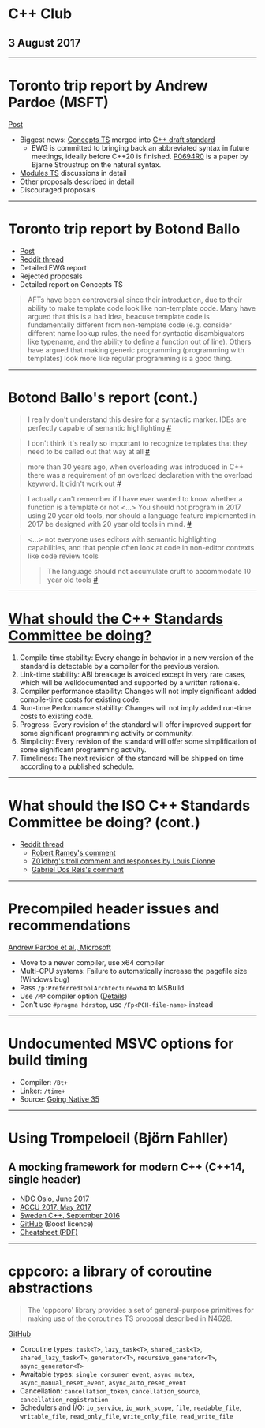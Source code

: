 <!-- page_number: true -->
<!-- $size: 16:9 -->

# C++ Club

## 3 August 2017

---

# Toronto trip report by Andrew Pardoe (MSFT)

[Post](https://blogs.msdn.microsoft.com/vcblog/2017/07/28/trip-report-evolution-working-group-at-the-summer-iso-c-standards-meeting-toronto/)

* Biggest news: [Concepts TS](https://wg21.link/p0734) merged into [C++ draft standard](https://wg21.link/n4659)
    * EWG is committed to bringing back an abbreviated syntax in future meetings, ideally before C++20 is finished. [P0694R0](https://wg21.link/P0694) is a paper by Bjarne Stroustrup on the natural syntax.
* [Modules TS](https://wg21.link/n4610) discussions in detail
* Other proposals described in detail
* Discouraged proposals

---

# Toronto trip report by Botond Ballo

* [Post](https://botondballo.wordpress.com/2017/08/02/trip-report-c-standards-meeting-in-toronto-july-2017/)
* [Reddit thread](https://www.reddit.com/r/cpp/comments/6r54xc/trip_report_c_standards_meeting_in_toronto_july/)
* Detailed EWG report
* Rejected proposals
* Detailed report on Concepts TS

> AFTs have been controversial since their introduction, due to their ability to make template code look like non-template code. Many have argued that this is a bad idea, beacuse template code is fundamentally different from non-template code (e.g. consider different name lookup rules, the need for syntactic disambiguators like typename, and the ability to define a function out of line). Others have argued that making generic programming (programming with templates) look more like regular programming is a good thing.

---

# Botond Ballo's report (cont.)

> I really don't understand this desire for a syntactic marker. IDEs are perfectly capable of semantic highlighting [#](https://www.reddit.com/r/cpp/comments/6r54xc/trip_report_c_standards_meeting_in_toronto_july/dl2r838/)

> I don't think it's really so important to recognize templates that they need to be called out that way at all [#](https://www.reddit.com/r/cpp/comments/6r54xc/trip_report_c_standards_meeting_in_toronto_july/dl3ntiu/)

> more than 30 years ago, when overloading was introduced in C++ there was a requirement of an overload declaration with the overload keyword. It didn't work out [#](https://www.reddit.com/r/cpp/comments/6r54xc/trip_report_c_standards_meeting_in_toronto_july/dl3ntiu/)

> I actually can't remember if I have ever wanted to know whether a function is a template or not <...> You should not program in 2017 using 20 year old tools, nor should a language feature implemented in 2017 be designed with 20 year old tools in mind. [#](https://www.reddit.com/r/cpp/comments/6r54xc/trip_report_c_standards_meeting_in_toronto_july/dl3hzmm/)

> <...> not everyone uses editors with semantic highlighting capabilities, and that people often look at code in non-editor contexts like code review tools
>> The language should not accumulate cruft to accommodate 10 year old tools [#](https://www.reddit.com/r/cpp/comments/6r54xc/trip_report_c_standards_meeting_in_toronto_july/dl3hfo1/)

---

# [What should the C++ Standards Committee be doing?](https://isocpp.org/blog/2017/07/what-should-the-iso-cpp-standards-committee-be-doing)

1. Compile-time stability: Every change in behavior in a new version of the standard is detectable by a compiler for the previous version.
2. Link-time stability: ABI breakage is avoided except in very rare cases, which will be welldocumented and supported by a written rationale.
3. Compiler performance stability: Changes will not imply significant added compile-time costs for existing code.
4. Run-time Performance stability: Changes will not imply added run-time costs to existing code.
5. Progress: Every revision of the standard will offer improved support for some significant programming activity or community.
6. Simplicity: Every revision of the standard will offer some simplification of some significant programming activity.
7. Timeliness: The next revision of the standard will be shipped on time according to a published schedule.

---

# What should the ISO C++ Standards Committee be doing? (cont.)

* [Reddit thread](https://www.reddit.com/r/cpp/comments/6qoz9e/what_should_the_iso_c_standards_committee_be_doing/)
    * [Robert Ramey's comment](https://www.reddit.com/r/cpp/comments/6qoz9e/what_should_the_iso_c_standards_committee_be_doing/dkyyhra/)
    * [Z01dbrg's troll comment and responses by Louis Dionne](https://www.reddit.com/r/cpp/comments/6qoz9e/what_should_the_iso_c_standards_committee_be_doing/dkyxqsy/)
    * [Gabriel Dos Reis's comment](https://www.reddit.com/r/cpp/comments/6qoz9e/what_should_the_iso_c_standards_committee_be_doing/dl1zas7/)

---

# Precompiled header issues and recommendations

[Andrew Pardoe et al., Microsoft](https://blogs.msdn.microsoft.com/vcblog/2017/07/13/precompiled-header-pch-issues-and-recommendations/)

* Move to a newer compiler, use x64 compiler
* Multi-CPU systems: Failure to automatically increase the pagefile size (Windows bug)
* Pass `/p:PreferredToolArchtecture=x64` to MSBuild
* Use `/MP` compiler option ([Details](https://docs.microsoft.com/en-us/cpp/build/reference/mp-build-with-multiple-processes))
* Don't use `#pragma hdrstop`, use `/Fp<PCH-file-name>` instead

---

# Undocumented MSVC options for build timing

* Compiler: `/Bt+`
* Linker: `/time+`
* Source: [Going Native 35](https://channel9.msdn.com/Shows/C9-GoingNative/GoingNative-35-Fast-Tips-for-Faster-Builds)

---

# Using Trompeloeil (Björn Fahller)

## A mocking framework for modern C++ (C++14, single header)

* [NDC Oslo, June 2017](https://www.youtube.com/watch?v=vvQ-kK4coYM)
* [ACCU 2017, May 2017](https://www.youtube.com/watch?v=HCh6cs9nXt0)
* [Sweden C++, September 2016](https://www.youtube.com/watch?v=mPYNsARvTDk)
* [GitHub](https://github.com/rollbear/trompeloeil) (Boost licence)
* [Cheatsheet (PDF)](https://github.com/rollbear/trompeloeil/blob/master/docs/trompeloeil_cheat_sheet.pdf)

---

# cppcoro: a library of coroutine abstractions

> The 'cppcoro' library provides a set of general-purpose primitives for making use of the coroutines TS proposal described in N4628.

[GitHub](https://github.com/lewissbaker/cppcoro)

* Coroutine types: `task<T>`, `lazy_task<T>`, `shared_task<T>`, `shared_lazy_task<T>`, `generator<T>`, `recursive_generator<T>`, `async_generator<T>`
* Awaitable types: `single_consumer_event`, `async_mutex`, `async_manual_reset_event`, `async_auto_reset_event`
* Cancellation: `cancellation_token`, `cancellation_source`, `cancellation_registration`
* Schedulers and I/O: `io_service`, `io_work_scope`, `file`, `readable_file`, `writable_file`, `read_only_file`, `write_only_file`, `read_write_file`
